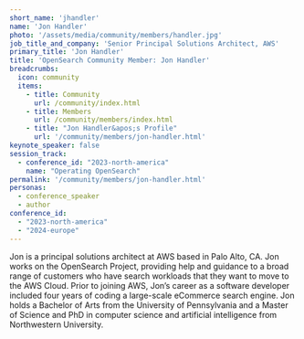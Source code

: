```yaml
---
short_name: 'jhandler'
name: 'Jon Handler'
photo: '/assets/media/community/members/handler.jpg'
job_title_and_company: 'Senior Principal Solutions Architect, AWS'
primary_title: 'Jon Handler'
title: 'OpenSearch Community Member: Jon Handler'
breadcrumbs:
  icon: community
  items:
    - title: Community
      url: /community/index.html
    - title: Members
      url: /community/members/index.html
    - title: "Jon Handler&apos;s Profile"
      url: '/community/members/jon-handler.html'
keynote_speaker: false
session_track: 
  - conference_id: "2023-north-america"
    name: "Operating OpenSearch"
permalink: '/community/members/jon-handler.html'
personas:
  - conference_speaker
  - author
conference_id:
  - "2023-north-america"
  - "2024-europe"
---
```


Jon is a principal solutions architect at AWS based in Palo Alto, CA. Jon works on the OpenSearch Project, providing help and guidance to a broad range of customers who have search workloads that they want to move to the AWS Cloud. Prior to joining AWS, Jon’s career as a software developer included four years of coding a large-scale eCommerce search engine. Jon holds a Bachelor of Arts from the University of Pennsylvania and a Master of Science and PhD in computer science and artificial intelligence from Northwestern University.

